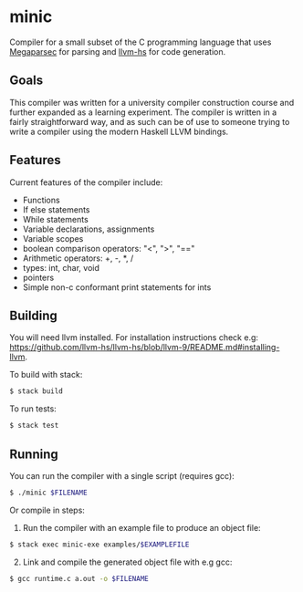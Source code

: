 # minic

Compiler for a small subset of the C programming language that uses [Megaparsec](https://github.com/mrkkrp/megaparsec) for parsing
and [llvm-hs](https://github.com/llvm-hs/llvm-hs) for code generation.

## Goals

This compiler was written for a university compiler construction course and further expanded
as a learning experiment. The compiler is written in a fairly straightforward way, and as
such can be of use to someone trying to write a compiler using the modern Haskell LLVM bindings.

## Features

Current features of the compiler include:

* Functions
* If else statements
* While statements
* Variable declarations, assignments
* Variable scopes
* boolean comparison operators: "<", ">", "=="
* Arithmetic operators: +, -, \*, /
* types: int, char, void
* pointers
* Simple non-c conformant print statements for ints

## Building

You will need llvm installed. For installation instructions check e.g:
<https://github.com/llvm-hs/llvm-hs/blob/llvm-9/README.md#installing-llvm>.

To build with stack:

```bash
$ stack build
```

To run tests:

```bash
$ stack test
```

## Running

You can run the compiler with a single script (requires gcc):

```bash
$ ./minic $FILENAME
```

Or compile in steps:

1. Run the compiler with an example file to produce an object file:
```bash
$ stack exec minic-exe examples/$EXAMPLEFILE
```
2. Link and compile the generated object file with e.g gcc:
```bash
$ gcc runtime.c a.out -o $FILENAME
```

